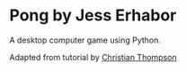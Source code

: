 # Pong by Jess Erhabor
A desktop computer game using Python.

Adapted from tutorial by [Christian Thompson](http://christianthompson.com/)
